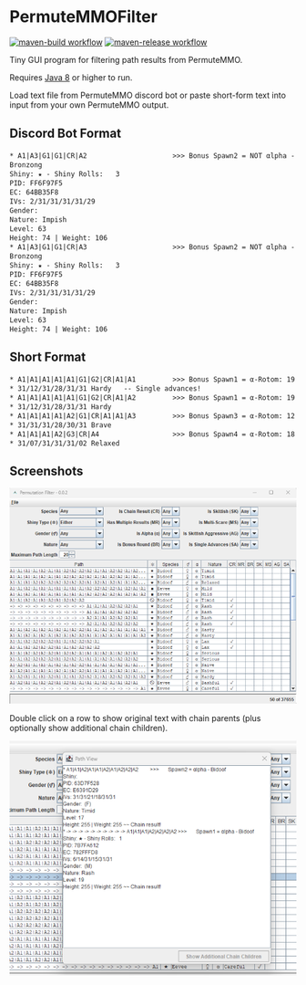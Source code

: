 # PermuteMMOFilter
[![maven-build workflow](https://github.com/darkenzee/PermuteMMOFilter/actions/workflows/maven-build.yml/badge.svg)](https://github.com/darkenzee/PermuteMMOFilter/actions/workflows/maven-build.yml) [![maven-release workflow](https://github.com/darkenzee/PermuteMMOFilter/actions/workflows/maven-release.yml/badge.svg)](https://github.com/darkenzee/PermuteMMOFilter/actions/workflows/maven-release.yml)


Tiny GUI program for filtering path results from PermuteMMO.

Requires [Java 8](https://github.com/corretto/corretto-8/releases) or higher to run.

Load text file from PermuteMMO discord bot or paste short-form text into input from your own PermuteMMO output.

## Discord Bot Format
```
* A1|A3|G1|G1|CR|A2                     >>> Bonus Spawn2 = NOT αlpha - Bronzong
Shiny: ★ - Shiny Rolls:   3
PID: FF6F97F5
EC: 64BB35F8
IVs: 2/31/31/31/31/29
Gender: 
Nature: Impish
Level: 63
Height: 74 | Weight: 106
* A1|A3|G1|G1|CR|A3                     >>> Bonus Spawn2 = NOT αlpha - Bronzong
Shiny: ★ - Shiny Rolls:   3
PID: FF6F97F5
EC: 64BB35F8
IVs: 2/31/31/31/31/29
Gender: 
Nature: Impish
Level: 63
Height: 74 | Weight: 106
```

## Short Format
```
* A1|A1|A1|A1|A1|G1|G2|CR|A1|A1         >>> Bonus Spawn1 = α-Rotom: 19 * 31/12/31/28/31/31 Hardy   -- Single advances!
* A1|A1|A1|A1|A1|G1|G2|CR|A1|A2         >>> Bonus Spawn1 = α-Rotom: 19 * 31/12/31/28/31/31 Hardy
* A1|A1|A1|A1|A2|G1|CR|A1|A1|A3         >>> Bonus Spawn3 = α-Rotom: 12 * 31/31/31/28/30/31 Brave
* A1|A1|A1|A2|G3|CR|A4                  >>> Bonus Spawn4 = α-Rotom: 18 * 31/07/31/31/31/02 Relaxed
```


## Screenshots

![Main Filter Window](src/main/resources/screenshots/MainFilter.png "Main Filter Window")

Double click on a row to show original text with chain parents (plus optionally show additional chain children).

![Path View](src/main/resources/screenshots/OriginalPathText.png "Path View")
